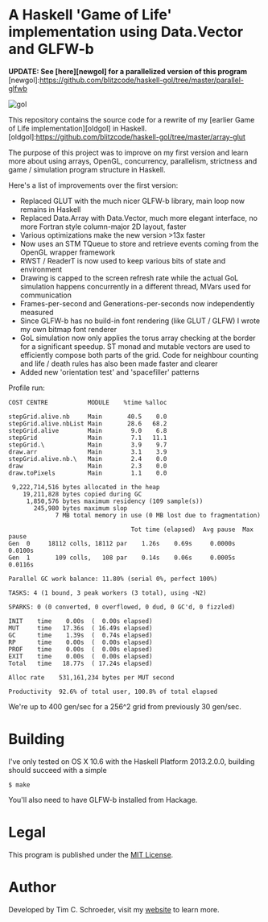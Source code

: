 
# A Haskell 'Game of Life' implementation using Data.Vector and GLFW-b

__UPDATE: See [here][newgol] for a parallelized version of this program__
[newgol]:https://github.com/blitzcode/haskell-gol/tree/master/parallel-glfwb

![gol](https://raw.github.com/blitzcode/haskell-gol/master/vector-glfwb/screenshot.png)

This repository contains the source code for a rewrite of my [earlier Game of Life implementation][oldgol] in Haskell.
[oldgol]:https://github.com/blitzcode/haskell-gol/tree/master/array-glut

The purpose of this project was to improve on my first version and learn more about using arrays, OpenGL, concurrency, parallelism, strictness and game / simulation program structure in Haskell. 

Here's a list of improvements over the first version:

* Replaced GLUT with the much nicer GLFW-b library, main loop now remains in Haskell
* Replaced Data.Array with Data.Vector, much more elegant interface, no more Fortran style column-major 2D layout, faster
* Various optimizations make the new version >13x faster
* Now uses an STM TQueue to store and retrieve events coming from the OpenGL wrapper framework
* RWST / ReaderT is now used to keep various bits of state and environment
* Drawing is capped to the screen refresh rate while the actual GoL simulation happens concurrently in a different thread, MVars used for communication
* Frames-per-second and Generations-per-seconds now independently measured
* Since GLFW-b has no build-in font rendering (like GLUT / GLFW) I wrote my own bitmap font renderer
* GoL simulation now only applies the torus array checking at the border for a significant speedup. ST monad and mutable vectors are used to efficiently compose both parts of the grid. Code for neighbour counting and life / death rules has also been made faster and clearer
* Added new 'orientation test' and 'spacefiller' patterns

Profile run:

    COST CENTRE           MODULE    %time %alloc
    
    stepGrid.alive.nb     Main       40.5    0.0
    stepGrid.alive.nbList Main       28.6   68.2
    stepGrid.alive        Main        9.0    6.8
    stepGrid              Main        7.1   11.1
    stepGrid.\            Main        3.9    9.7
    draw.arr              Main        3.1    3.9
    stepGrid.alive.nb.\   Main        2.4    0.0
    draw                  Main        2.3    0.0
    draw.toPixels         Main        1.1    0.0

     9,222,714,516 bytes allocated in the heap
        19,211,828 bytes copied during GC
         1,850,576 bytes maximum residency (109 sample(s))
           245,980 bytes maximum slop
                 7 MB total memory in use (0 MB lost due to fragmentation)
  
                                      Tot time (elapsed)  Avg pause  Max pause
    Gen  0     18112 colls, 18112 par    1.26s    0.69s     0.0000s    0.0100s
    Gen  1       109 colls,   108 par    0.14s    0.06s     0.0005s    0.0116s
  
    Parallel GC work balance: 11.80% (serial 0%, perfect 100%)
  
    TASKS: 4 (1 bound, 3 peak workers (3 total), using -N2)
  
    SPARKS: 0 (0 converted, 0 overflowed, 0 dud, 0 GC'd, 0 fizzled)
  
    INIT    time    0.00s  (  0.00s elapsed)
    MUT     time   17.36s  ( 16.49s elapsed)
    GC      time    1.39s  (  0.74s elapsed)
    RP      time    0.00s  (  0.00s elapsed)
    PROF    time    0.00s  (  0.00s elapsed)
    EXIT    time    0.00s  (  0.00s elapsed)
    Total   time   18.77s  ( 17.24s elapsed)
  
    Alloc rate    531,161,234 bytes per MUT second
  
    Productivity  92.6% of total user, 100.8% of total elapsed

We're up to 400 gen/sec for a 256^2 grid from previously 30 gen/sec.

# Building

I've only tested on OS X 10.6 with the Haskell Platform 2013.2.0.0, building should succeed with a simple

    $ make

You'll also need to have GLFW-b installed from Hackage.

# Legal

This program is published under the [MIT License][mit].

[mit]:http://en.wikipedia.org/wiki/MIT_License

# Author

Developed by Tim C. Schroeder, visit my [website][blitzcode] to learn more.

[blitzcode]:http://www.blitzcode.net
